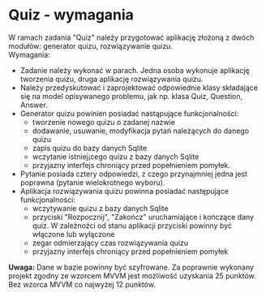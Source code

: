<h1>Quiz - wymagania</h1>
W ramach zadania "Quiz" należy przygotować aplikację złożoną z dwóch modułów: generator
quizu, rozwiązywanie quizu.<br/>
Wymagania:
<ul>
<li>Zadanie należy wykonać w parach. Jedna osoba wykonuje aplikację tworzenia quizu, druga
aplikację rozwiązywania quizu.</li>
<li>Należy przedyskutować i zaprojektować odpowiednie klasy składające się na model opisywanego problemu, jak np. klasa Quiz, Question, Answer.</li>
<li>Generator quizu powinien posiadać nastąpujące funkcjonalności:<ul>
<li>tworzenie nowego quizu o zadanej nazwie</li>
<li>dodawanie, usuwanie, modyfikacja pytań należących do danego quizu</li>
<li>zapis quizu do bazy danych Sqlite</li>
<li>wczytanie istniej¡cego quizu z bazy danych Sqlite</li>
<li>przyjazny interfejs chroniący przed popełnieniem pomyłek.</li></ul></li>
<li>Pytanie posiada cztery odpowiedzi, z czego przynajmniej jedna jest poprawna (pytanie
wielokrotnego wyboru).</li>
<li>Aplikacja rozwiązywania quizu powinna posiadać następujące funkcjonalności:<ul>
<li>wczytywanie quizu z bazy danych Sqlite</li>
<li>przyciski "Rozpocznij", "Zakończ" uruchamiające i kończące dany quiz. W zależnoźci
od stanu aplikacji przyciski powinny być włączone lub wyłączone</li>
<li>zegar odmierzający czas rozwiązywania quizu</li>
<li>przyjazny interfejs chroniący przed popełnieniem pomyłek</li>
</ul></li> </ul>
<b>Uwaga:</b> Dane w bazie powinny być szyfrowane.
Za poprawnie wykonany projekt zgodny ze wzorcem MVVM jest możliwość uzyskania 25
punktów. Bez wzorca MVVM co najwyżej 12 punktów.
